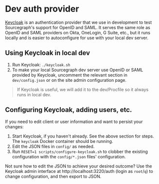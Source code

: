 # Dev auth provider

[Keycloak](https://www.keycloak.org) is an authentication provider that we use in development to test Sourcegraph's support for OpenID and SAML. It serves the same role as OpenID and SAML providers on Okta, OneLogin, G Suite, etc., but it runs locally and is easier to autoconfigure for use with your local dev server.

## Using Keycloak in local dev

1.  Run Keycloak: `./keycloak.sh`
1.  To make your local Sourcegraph dev server use OpenID or SAML provided by Keycloak, uncomment the relevant section in `dev/config.json` or on the site admin configuration page.

> If Keycloak is useful, we will add it to the dev/Procfile so it always runs in local dev.

## Configuring Keycloak, adding users, etc.

If you need to edit client or user information and want to persist your changes:

1.  Start Keycloak, if you haven't already. See the above section for steps. The `keycloak` Docker container should be running.
1.  Edit the JSON files in `config/` as needed.
1.  Run `RESET=1 scripts/configure-keycloak.sh` to clobber the existing configuration with the `config/*.json` files' configuration.

Not sure how to edit the JSON to achieve your desired outcome? Use the Keycloak admin interface at http://localhost:3220/auth (login as `root`/`q`) to change configuration, and then export to JSON.
